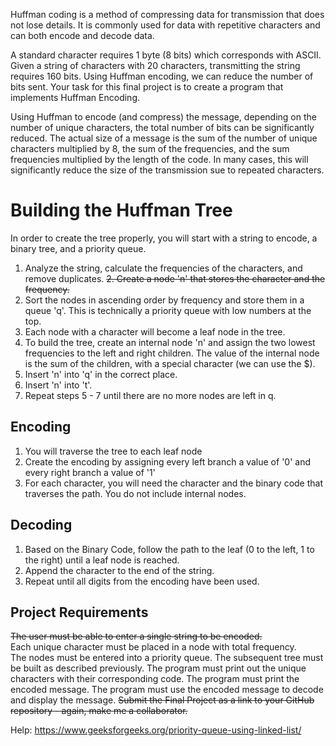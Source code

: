 Huffman coding is a method of compressing data for transmission that does not lose details. It is commonly used for data with repetitive characters and can both encode and decode data.

A standard character requires 1 byte (8 bits) which corresponds with ASCII. Given a string of characters with 20 characters, transmitting the string requires 160 bits. Using Huffman encoding, we can reduce the number of bits sent. Your task for this final project is to create a program that implements Huffman Encoding.

Using Huffman to encode (and compress) the message, depending on the number of unique characters, the total number of bits can be significantly reduced. The actual size of a message is the sum of the number of unique characters multiplied by 8, the sum of the frequencies, and the sum frequencies multiplied by the length of the code. In many cases, this will significantly reduce the size of the transmission sue to repeated characters.

# Building the Huffman Tree
In order to create the tree properly, you will start with a string to encode, a binary tree, and a priority queue.

1. Analyze the string, calculate the frequencies of the characters, and remove duplicates.
~~2. Create a node 'n' that stores the character and the frequency.~~
3. Sort the nodes in ascending order by frequency and store them in a queue 'q'. This is technically a priority queue with low numbers at the top.
4. Each node with a character will become a leaf node in the tree.
5. To build the tree, create an internal node 'n' and assign the two lowest frequencies to the left and right children. The value of the internal node is the sum of the children, with a special character (we can use the $).
6. Insert 'n' into 'q' in the correct place.
7. Insert 'n' into 't'.
8. Repeat steps 5 - 7 until there are no more nodes are left in q.

## Encoding
1. You will traverse the tree to each leaf node
2. Create the encoding by assigning every left branch a value of '0' and every right branch a value of '1'
3. For each character, you will need the character and the binary code that traverses the path. You do not include internal nodes.

## Decoding
1. Based on the Binary Code, follow the path to the leaf (0 to the left, 1 to the right) until a leaf node is reached.
2. Append the character to the end of the string.
3. Repeat until all digits from the encoding have been used.

## Project Requirements
~~The user must be able to enter a single string to be encoded.~~\
Each unique character must be placed in a node with total frequency.\
The nodes must be entered into a priority queue.
The subsequent tree must be built as described previously.
The program must print out the unique characters with their corresponding code.
The program must print the encoded message.
The program must use the encoded message to decode and display the message.
~~Submit the Final Project as a link to your GitHub repository - again, make me a collaborator.~~

Help: https://www.geeksforgeeks.org/priority-queue-using-linked-list/
